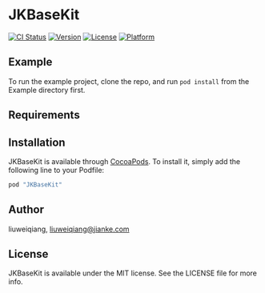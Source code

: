 # JKBaseKit

[![CI Status](http://img.shields.io/travis/liuweiqiang/JKBaseKit.svg?style=flat)](https://travis-ci.org/liuweiqiang/JKBaseKit)
[![Version](https://img.shields.io/cocoapods/v/JKBaseKit.svg?style=flat)](http://cocoapods.org/pods/JKBaseKit)
[![License](https://img.shields.io/cocoapods/l/JKBaseKit.svg?style=flat)](http://cocoapods.org/pods/JKBaseKit)
[![Platform](https://img.shields.io/cocoapods/p/JKBaseKit.svg?style=flat)](http://cocoapods.org/pods/JKBaseKit)

## Example

To run the example project, clone the repo, and run `pod install` from the Example directory first.

## Requirements

## Installation

JKBaseKit is available through [CocoaPods](http://cocoapods.org). To install
it, simply add the following line to your Podfile:

```ruby
pod "JKBaseKit"
```

## Author

liuweiqiang, liuweiqiang@jianke.com

## License

JKBaseKit is available under the MIT license. See the LICENSE file for more info.
